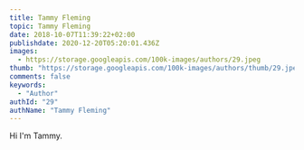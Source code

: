 ```yaml
---
title: Tammy Fleming
topic: Tammy Fleming
date: 2018-10-07T11:39:22+02:00
publishdate: 2020-12-20T05:20:01.436Z
images:
  - https://storage.googleapis.com/100k-images/authors/29.jpeg
thumb: "https://storage.googleapis.com/100k-images/authors/thumb/29.jpeg"
comments: false
keywords:
  - "Author"
authId: "29"
authName: "Tammy Fleming"
---
```


Hi I'm Tammy.
